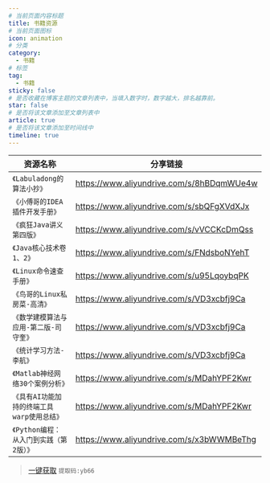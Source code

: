 ```yaml
---
# 当前页面内容标题
title: 书籍资源
# 当前页面图标
icon: animation
# 分类
category:
  - 书籍
# 标签
tag:
  - 书籍
sticky: false
# 是否收藏在博客主题的文章列表中，当填入数字时，数字越大，排名越靠前。
star: false
# 是否将该文章添加至文章列表中
article: true
# 是否将该文章添加至时间线中
timeline: true
---
```


| 资源名称                                   | 分享链接                                  |
| ------------------------------------------ | ----------------------------------------- |
| `《Labuladong的算法小抄》`                 | https://www.aliyundrive.com/s/8hBDqmWUe4w |
| `《小傅哥的IDEA插件开发手册》`             | https://www.aliyundrive.com/s/sbQFgXVdXJx |
| `《疯狂Java讲义第四版》`                   | https://www.aliyundrive.com/s/vVCCKcDmQss |
| `《Java核心技术卷1、2》`                   | https://www.aliyundrive.com/s/FNdsboNYehT |
| `《Linux命令速查手册》`                    | https://www.aliyundrive.com/s/u95LqoybqPK |
| `《鸟哥的Linux私房菜-高清》`               | https://www.aliyundrive.com/s/VD3xcbfj9Ca |
| `《数学建模算法与应用-第二版-司守奎》`     | https://www.aliyundrive.com/s/VD3xcbfj9Ca |
| `《统计学习方法-李航》`                    | https://www.aliyundrive.com/s/VD3xcbfj9Ca |
| `《Matlab神经网络30个案例分析》`           | https://www.aliyundrive.com/s/MDahYPF2Kwr |
| `《具有AI功能加持的终端工具warp使用总结》` | https://www.aliyundrive.com/s/MDahYPF2Kwr |
| `《Python编程：从入门到实践（第2版）》`    | https://www.aliyundrive.com/s/x3bWWMBeThg |


> [一键获取](https://www.aliyundrive.com/s/jXXnsf52E8g)    `提取码:yb66`

